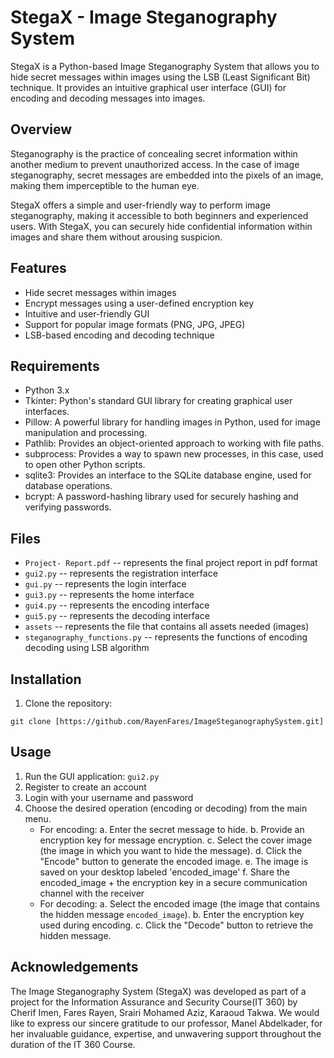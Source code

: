 # StegaX - Image Steganography System

StegaX is a Python-based Image Steganography System that allows you to hide secret messages within images using the LSB (Least Significant Bit) technique. It provides an intuitive graphical user interface (GUI) for encoding and decoding messages into images.

## Overview

Steganography is the practice of concealing secret information within another medium to prevent unauthorized access. In the case of image steganography, secret messages are embedded into the pixels of an image, making them imperceptible to the human eye.

StegaX offers a simple and user-friendly way to perform image steganography, making it accessible to both beginners and experienced users. With StegaX, you can securely hide confidential information within images and share them without arousing suspicion.

## Features

- Hide secret messages within images
- Encrypt messages using a user-defined encryption key
- Intuitive and user-friendly GUI
- Support for popular image formats (PNG, JPG, JPEG)
- LSB-based encoding and decoding technique

## Requirements

- Python 3.x
- Tkinter: Python's standard GUI library for creating graphical user interfaces.
- Pillow: A powerful library for handling images in Python, used for image manipulation and processing.
- Pathlib: Provides an object-oriented approach to working with file paths.
- subprocess: Provides a way to spawn new processes, in this case, used to open other Python scripts.
- sqlite3: Provides an interface to the SQLite database engine, used for database operations.
- bcrypt: A password-hashing library used for securely hashing and verifying passwords.

## Files
- `Project- Report.pdf`           -- represents the final project report in pdf format
- `gui2.py`                       -- represents the registration interface
- `gui.py`                        -- represents the login interface 
- `gui3.py`                       -- represents the home interface
- `gui4.py`                       -- represents the encoding interface
- `gui5.py`                      -- represents the decoding interface
- `assets`                        -- represents the file that contains all assets needed (images)
- `steganography_functions.py`    -- represents the functions of encoding decoding using LSB algorithm


## Installation

1. Clone the repository:

```shell
git clone [https://github.com/RayenFares/ImageSteganographySystem.git]
```

## Usage

1. Run the GUI application: `gui2.py`
2. Register to create an account
3. Login with your username and password
4. Choose the desired operation (encoding or decoding) from the main menu.
    - For encoding:
        a. Enter the secret message to hide.
        b. Provide an encryption key for message encryption.
        c. Select the cover image (the image in which you want to hide the message).
        d. Click the "Encode" button to generate the encoded image.
        e. The image is saved on your desktop labeled 'encoded_image'
        f. Share the encoded_image + the encryption key in a secure communication channel with the receiver
    - For decoding:
        a. Select the encoded image (the image that contains the hidden message `encoded_image`).
        b. Enter the encryption key used during encoding.
        c. Click the "Decode" button to retrieve the hidden message.

    
## Acknowledgements

The Image Steganography System (StegaX) was developed as part of a project for the Information Assurance and Security Course(IT 360) by Cherif Imen, Fares Rayen, Srairi Mohamed Aziz, Karaoud Takwa.
We would like to express our sincere gratitude to our professor, Manel Abdelkader, for her invaluable guidance, expertise, and unwavering support throughout the duration of the IT 360 Course. 
